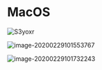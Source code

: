 # MacOS

![S3yoxr](https://cdn.jsdelivr.net/gh/gxggxl/oss@master/uPic/S3yoxr.png)

![image-20200229101553767](https://cdn.jsdelivr.net/gh/gxggxl/oss@master/uPic/image-20200229101553767.png)

![image-20200229101732243](https://cdn.jsdelivr.net/gh/gxggxl/oss@master/uPic/image-20200229101732243.png)

